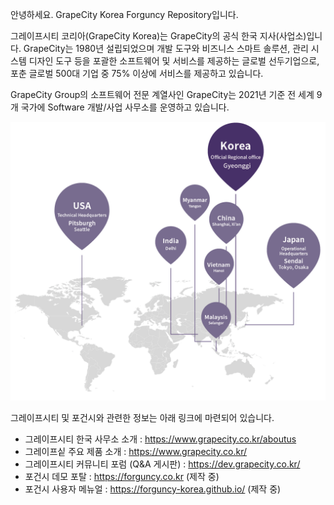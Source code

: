 안녕하세요. GrapeCity Korea Forguncy Repository입니다.

그레이프시티 코리아(GrapeCity Korea)는 GrapeCity의 공식 한국 지사(사업소)입니다. GrapeCity는 1980년 설립되었으며 개발 도구와 비즈니스 스마트 솔루션, 관리 시스템 디자인 도구 등을 포괄한 소프트웨어 및 서비스를 제공하는 글로벌 선두기업으로, 포춘 글로벌 500대 기업 중 75% 이상에 서비스를 제공하고 있습니다. 

GrapeCity Group의 소프트웨어 전문 계열사인 GrapeCity는 2021년 기준 전 세계 9개 국가에 Software 개발/사업 사무소를 운영하고 있습니다.

![](./AboutUs.png)

그레이프시티 및 포건시와 관련한 정보는 아래 링크에 마련되어 있습니다.

* 그레이프시티 한국 사무소 소개 : https://www.grapecity.co.kr/aboutus
* 그레이프싵 주요 제품 소개 : https://www.grapecity.co.kr/
* 그레이프시티 커뮤니티 포럼 (Q&A 게시판) : https://dev.grapecity.co.kr/
* 포건시 데모 포탈 : https://forguncy.co.kr (제작 중)
* 포건시 사용자 메뉴얼 : https://forguncy-korea.github.io/ (제작 중)

